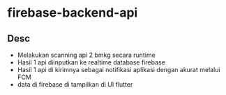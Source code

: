 # firebase-backend-api

## Desc
- Melakukan scanning api 2 bmkg secara runtime
- Hasil 1 api diinputkan ke realtime database firebase
- Hasil 1 api di kirimnya sebagai notifikasi aplikasi dengan akurat melalui FCM
- data di firebase di tampilkan di UI flutter

